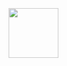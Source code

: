<div id="header" align="center">
  <img src="https://cdn.discordapp.com/attachments/1100492836534767668/1155972782459465769/IMG_20230925_234914_862.jpg" width="100"/>
</div>

